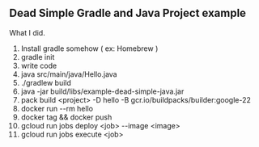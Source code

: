 ## Dead Simple Gradle and Java Project example

What I did.

 1. Install gradle somehow ( ex: Homebrew )
 2. gradle init
 3. write code
 4. java src/main/java/Hello.java
 5. ./gradlew build
 6. java -jar build/libs/example-dead-simple-java.jar
 7. pack build \<project\> -D hello -B gcr.io/buildpacks/builder:google-22
 8. docker run --rm hello
 9. docker tag && docker push
 10. gcloud run jobs deploy \<job\> --image \<image\>
 11. gcloud run jobs execute \<job\>
